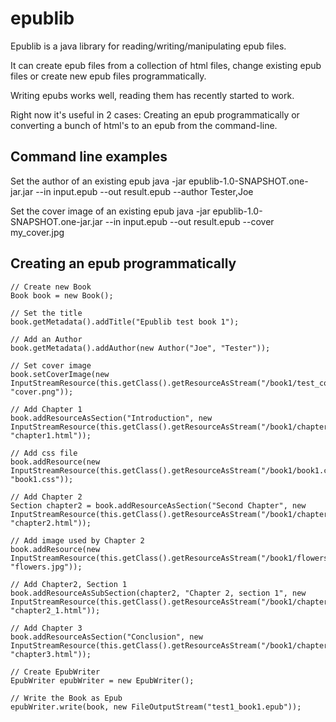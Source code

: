 # epublib
Epublib is a java library for reading/writing/manipulating epub files.

It can create epub files from a collection of html files, change existing epub files or create new epub files programmatically.

Writing epubs works well, reading them has recently started to work.

Right now it's useful in 2 cases:
Creating an epub programmatically or converting a bunch of html's to an epub from the command-line.

## Command line examples

Set the author of an existing epub
	java -jar epublib-1.0-SNAPSHOT.one-jar.jar --in input.epub --out result.epub --author Tester,Joe

Set the cover image of an existing epub
	java -jar epublib-1.0-SNAPSHOT.one-jar.jar --in input.epub --out result.epub --cover my_cover.jpg

## Creating an epub programmatically

	// Create new Book
	Book book = new Book();

	// Set the title
	book.getMetadata().addTitle("Epublib test book 1");

	// Add an Author
	book.getMetadata().addAuthor(new Author("Joe", "Tester"));

	// Set cover image
	book.setCoverImage(new InputStreamResource(this.getClass().getResourceAsStream("/book1/test_cover.png"), "cover.png"));

	// Add Chapter 1
	book.addResourceAsSection("Introduction", new InputStreamResource(this.getClass().getResourceAsStream("/book1/chapter1.html"), "chapter1.html"));

	// Add css file
	book.addResource(new InputStreamResource(this.getClass().getResourceAsStream("/book1/book1.css"), "book1.css"));

	// Add Chapter 2
	Section chapter2 = book.addResourceAsSection("Second Chapter", new InputStreamResource(this.getClass().getResourceAsStream("/book1/chapter2.html"), "chapter2.html"));

	// Add image used by Chapter 2
	book.addResource(new InputStreamResource(this.getClass().getResourceAsStream("/book1/flowers_320x240.jpg"), "flowers.jpg"));

	// Add Chapter2, Section 1
	book.addResourceAsSubSection(chapter2, "Chapter 2, section 1", new InputStreamResource(this.getClass().getResourceAsStream("/book1/chapter2_1.html"), "chapter2_1.html"));

	// Add Chapter 3
	book.addResourceAsSection("Conclusion", new InputStreamResource(this.getClass().getResourceAsStream("/book1/chapter3.html"), "chapter3.html"));

	// Create EpubWriter
	EpubWriter epubWriter = new EpubWriter();

	// Write the Book as Epub
	epubWriter.write(book, new FileOutputStream("test1_book1.epub"));


